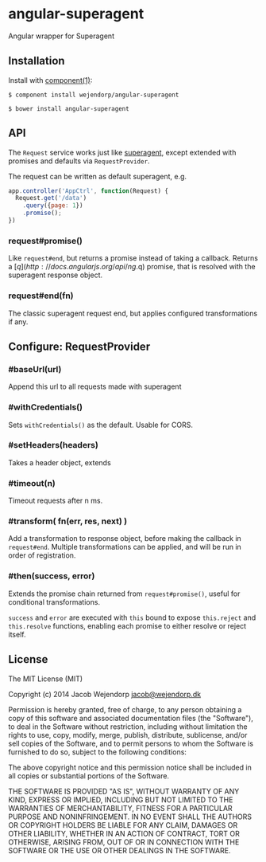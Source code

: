 
# angular-superagent

  Angular wrapper for Superagent

## Installation

  Install with [component(1)](http://component.io):

    $ component install wejendorp/angular-superagent

    $ bower install angular-superagent

## API
The `Request` service works just like [superagent](https://github.com/visionmedia/superagent), except extended with promises and defaults via `RequestProvider`.

The request can be written as default superagent, e.g.
```js
app.controller('AppCtrl', function(Request) {
  Request.get('/data')
    .query({page: 1})
    .promise();
})
```

### request#promise()
Like `request#end`, but returns a promise instead of taking a callback.
Returns a [$q](http://docs.angularjs.org/api/ng.$q) promise, that is resolved with the superagent response object.

### request#end(fn)
The classic superagent request end, but applies configured transformations if any.


## Configure: RequestProvider
### #baseUrl(url)
Append this url to all requests made with superagent

### #withCredentials()
Sets `withCredentials()` as the default. Usable for CORS.

### #setHeaders(headers)
Takes a header object, extends

### #timeout(n)
Timeout requests after n ms.

### #transform( fn(err, res, next) )
Add a transformation to response object, before making the callback in `request#end`.
Multiple transformations can be applied, and will be run in order of registration.

### #then(success, error)
Extends the promise chain returned from `request#promise()`,
useful for conditional transformations.

`success` and `error` are executed with `this` bound to expose `this.reject` and `this.resolve`
functions, enabling each promise to either resolve or reject itself.



## License

  The MIT License (MIT)

  Copyright (c) 2014 Jacob Wejendorp <jacob@wejendorp.dk>

  Permission is hereby granted, free of charge, to any person obtaining a copy
  of this software and associated documentation files (the "Software"), to deal
  in the Software without restriction, including without limitation the rights
  to use, copy, modify, merge, publish, distribute, sublicense, and/or sell
  copies of the Software, and to permit persons to whom the Software is
  furnished to do so, subject to the following conditions:

  The above copyright notice and this permission notice shall be included in
  all copies or substantial portions of the Software.

  THE SOFTWARE IS PROVIDED "AS IS", WITHOUT WARRANTY OF ANY KIND, EXPRESS OR
  IMPLIED, INCLUDING BUT NOT LIMITED TO THE WARRANTIES OF MERCHANTABILITY,
  FITNESS FOR A PARTICULAR PURPOSE AND NONINFRINGEMENT. IN NO EVENT SHALL THE
  AUTHORS OR COPYRIGHT HOLDERS BE LIABLE FOR ANY CLAIM, DAMAGES OR OTHER
  LIABILITY, WHETHER IN AN ACTION OF CONTRACT, TORT OR OTHERWISE, ARISING FROM,
  OUT OF OR IN CONNECTION WITH THE SOFTWARE OR THE USE OR OTHER DEALINGS IN
  THE SOFTWARE.
